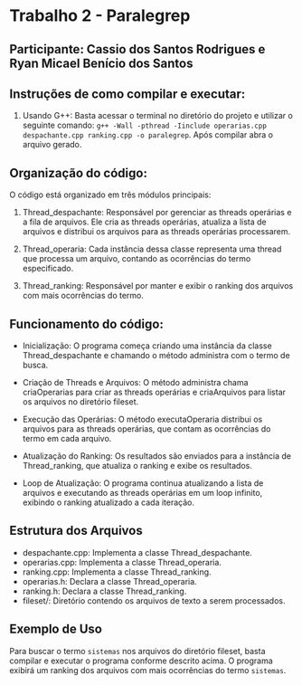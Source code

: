 # Trabalho 2 - Paralegrep

## Participante: Cassio dos Santos Rodrigues e Ryan Micael Benício dos Santos

## Instruções de como compilar e executar:

1. Usando G++: Basta acessar o terminal no diretório do projeto e utilizar o seguinte comando: ```g++ -Wall -pthread -Iinclude operarias.cpp despachante.cpp ranking.cpp -o paralegrep```. Após compilar abra o arquivo gerado.

## Organização do código:

O código está organizado em três módulos principais:

1. Thread_despachante: Responsável por gerenciar as threads operárias e a fila de arquivos. Ele cria as threads operárias, atualiza a lista de arquivos e distribui os arquivos para as threads operárias processarem.

2. Thread_operaria: Cada instância dessa classe representa uma thread que processa um arquivo, contando as ocorrências do termo especificado.

3. Thread_ranking: Responsável por manter e exibir o ranking dos arquivos com mais ocorrências do termo.

## Funcionamento do código:

- Inicialização: O programa começa criando uma instância da classe Thread_despachante e chamando o método administra com o termo de busca.

- Criação de Threads e Arquivos: O método administra chama criaOperarias para criar as threads operárias e criaArquivos para listar os arquivos no diretório fileset.

- Execução das Operárias: O método executaOperaria distribui os arquivos para as threads operárias, que contam as ocorrências do termo em cada arquivo.

- Atualização do Ranking: Os resultados são enviados para a instância de Thread_ranking, que atualiza o ranking e exibe os resultados.

- Loop de Atualização: O programa continua atualizando a lista de arquivos e executando as threads operárias em um loop infinito, exibindo o ranking atualizado a cada iteração.

## Estrutura dos Arquivos
- despachante.cpp: Implementa a classe Thread_despachante.
- operarias.cpp: Implementa a classe Thread_operaria.
- ranking.cpp: Implementa a classe Thread_ranking.
- operarias.h: Declara a classe Thread_operaria.
- ranking.h: Declara a classe Thread_ranking.
- fileset/: Diretório contendo os arquivos de texto a serem processados.

## Exemplo de Uso

Para buscar o termo `sistemas` nos arquivos do diretório fileset, basta compilar e executar o programa conforme descrito acima. O programa exibirá um ranking dos arquivos com mais ocorrências do termo `sistemas`.
